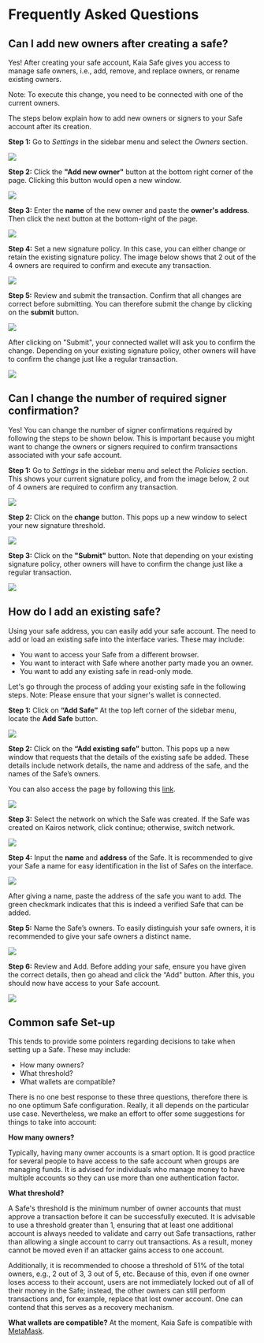 # Frequently Asked Questions

## Can I add new owners after creating a safe? <a id="Can i add new owners after creating a safe"></a>

Yes! After creating your safe account, Kaia Safe gives you access to manage safe owners, i.e., add, remove, and replace owners, or rename existing owners. 

Note: To execute this change, you need to be connected with one of the current owners.


The steps below explain how to add new owners or signers to your Safe account after its creation.

**Step 1:** Go to *Settings* in the sidebar menu and select the *Owners* section. 

![](/img/build/tools/addOwnersSettings.png)

**Step 2:** Click the **"Add new owner"** button at the bottom right corner of the page. Clicking this button would open a new window. 

![](/img/build/tools/addOwnersBtn.png)

**Step 3:** Enter the **name** of the new owner and paste the **owner's address**. Then click the next button at the bottom-right of the page.

![](/img/build/tools/addOwnersAddr.png)

**Step 4:** Set a new signature policy. In this case, you can either change or retain the existing signature policy. The image below shows that 2 out of the 4 owners are required to confirm and execute any transaction.

![](/img/build/tools/addOwnersSig.png)

**Step 5:** Review and submit the transaction. Confirm that all changes are correct before submitting. You can therefore submit the change by clicking on the **submit** button.

![](/img/build/tools/addOwnersTxRev.png)

After clicking on "Submit", your connected wallet will ask you to confirm the change. Depending on your existing signature policy, other owners will have to confirm the change just like a regular transaction.

![](/img/build/tools/addOwnersCon.png)


## Can I change the number of required signer confirmation? <a id="Can i change the number of required signer confirmation"></a>

Yes! You can change the number of signer confirmations required by following the steps to be shown below. This is important because you might want to change the owners or signers required to confirm transactions associated with your safe account.

**Step 1:** Go to *Settings* in the sidebar menu and select the *Policies* section. This shows your current signature policy, and from the image below, 2 out of 4 owners are required to confirm any transaction.

![](/img/build/tools/safePolicy.png)


**Step 2:** Click on the **change** button. This pops up a new window to select your new signature threshold.

![](/img/build/tools/safePolicyThresh.png)

**Step 3:** Click on the **"Submit"** button. Note that depending on your existing signature policy, other owners will have to confirm the change just like a regular transaction.

![](/img/build/tools/safePoliciesConf.png)

## How do I add an existing safe? <a id="How do i add an existing safe"></a>

Using your safe address, you can easily add your safe account. The need to add or load an existing safe into the interface varies. These may include:

* You want to access your Safe from a different browser.
* You want to interact with Safe where another party made you an owner.
* You want to add any existing safe in read-only mode.

Let's go through the process of adding your existing safe in the following steps. Note: Please ensure that your signer's wallet is connected.

**Step 1:** Click on **“Add Safe”** At the top left corner of the sidebar menu, locate the **Add Safe** button. 

![](/img/build/tools/addSafe.gif)

**Step 2:** Click on the **“Add existing safe”** button. This pops up a new window that requests that the details of the existing safe be added. These details include network details, the name and address of the safe, and the names of the Safe’s owners.

You can also access the page by following this [link](https://safe.klaytn.foundation/load). 

![](/img/build/tools/addExistingSafe.png)

**Step 3:** Select the network on which the Safe was created. If the Safe was created on Kairos network, click continue; otherwise, switch network.

![](/img/build/tools/addSafeNet.png)

**Step 4:** Input the **name** and **address** of the Safe. It is recommended to give your Safe a name for easy identification in the list of Safes on the interface.

![](/img/build/tools/addSafeName&Addr.png)

After giving a name, paste the address of the safe you want to add. The green checkmark indicates that this is indeed a verified Safe that can be added.

**Step 5:** Name the Safe’s owners. To easily distinguish your safe owners, it is recommended to give your safe owners a distinct name.

![](/img/build/tools/addSafeOwnerName.png)

**Step 6:** Review and Add. Before adding your safe, ensure you have given the correct details, then go ahead and click the “Add" button. After this, you should now have access to your Safe account.

![](/img/build/tools/addSafeRev.png)

## Common safe Set-up

This tends to provide some pointers regarding decisions to take when setting up a Safe. These may include:

* How many owners?
* What threshold?
* What wallets are compatible?

 
There is no one best response to these three questions, therefore there is no one optimum Safe configuration. Really, it all depends on the particular use case. Nevertheless, we make an effort to offer some suggestions for things to take into account:

**How many owners?**

Typically, having many owner accounts is a smart option. It is good practice for several people to have access to the safe account when groups are managing funds. It is advised for individuals who manage money to have multiple accounts so they can use more than one authentication factor.

**What threshold?**

A Safe's threshold is the minimum number of owner accounts that must approve a transaction before it can be successfully executed. It is advisable to use a threshold greater than 1, ensuring that at least one additional account is always needed to validate and carry out Safe transactions, rather than allowing a single account to carry out transactions. As a result, money cannot be moved even if an attacker gains access to one account.
 
Additionally, it is recommended to choose a threshold of 51% of the total owners, e.g., 2 out of 3, 3 out of 5, etc.  Because of this, even if one owner loses access to their account, users are not immediately locked out of all of their money in the Safe; instead, the other owners can still perform transactions and, for example, replace that lost owner account. One can contend that this serves as a recovery mechanism.
 
**What wallets are compatible?**
At the moment, Kaia Safe is compatible with [MetaMask](../../../tutorials/connecting-metamask).